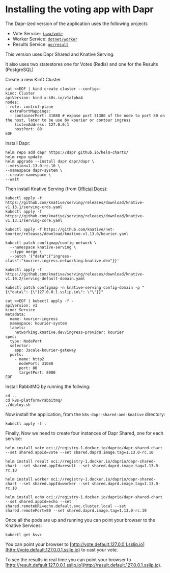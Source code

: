 # Installing the voting app with Dapr

The Dapr-ized version of the application uses the following projects
- Vote Service: [`java/vote`](../java/vote/)
- Worker Service: [`dotnet/worker`](../dotnet/worker/)
- Results Service: [`go/result`](../go/result/)

This version uses Dapr Shared and Knative Serving.

It also uses two statestores one for Votes (Redis) and one for the Results (PostgreSQL)

Create a new KinD Cluster

```
cat <<EOF | kind create cluster --config=-
kind: Cluster
apiVersion: kind.x-k8s.io/v1alpha4
nodes:
- role: control-plane
  extraPortMappings:
  - containerPort: 31080 # expose port 31380 of the node to port 80 on the host, later to be use by kourier or contour ingress
    listenAddress: 127.0.0.1
    hostPort: 80
EOF
```

Install Dapr: 

```
helm repo add dapr https://dapr.github.io/helm-charts/
helm repo update
helm upgrade --install dapr dapr/dapr \
--version=1.13.0-rc.10 \
--namespace dapr-system \
--create-namespace \
--wait
```


Then install Knative Serving (from [Official Docs](https://knative.dev/docs/install/yaml-install/serving/install-serving-with-yaml/)): 

```
kubectl apply -f https://github.com/knative/serving/releases/download/knative-v1.13.1/serving-crds.yaml
kubectl apply -f https://github.com/knative/serving/releases/download/knative-v1.13.1/serving-core.yaml
```

```
kubectl apply -f https://github.com/knative/net-kourier/releases/download/knative-v1.13.0/kourier.yaml
```

```
kubectl patch configmap/config-network \
  --namespace knative-serving \
  --type merge \
  --patch '{"data":{"ingress-class":"kourier.ingress.networking.knative.dev"}}'
```

```
kubectl apply -f https://github.com/knative/serving/releases/download/knative-v1.10.2/serving-default-domain.yaml

```

```
kubectl patch configmap -n knative-serving config-domain -p "{\"data\": {\"127.0.0.1.sslip.io\": \"\"}}"
```

```
cat <<EOF | kubectl apply -f -
apiVersion: v1
kind: Service
metadata:
  name: kourier-ingress
  namespace: kourier-system
  labels:
    networking.knative.dev/ingress-provider: kourier
spec:
  type: NodePort
  selector:
    app: 3scale-kourier-gateway
  ports:
    - name: http2
      nodePort: 31080
      port: 80
      targetPort: 8080
EOF
```

Install RabbitMQ by running the follwing: 

```
cd ..
cd k8s-platform/rabbitmq/
./deploy.sh
```

Now install the application, from the `k8s-dapr-shared-and-knative` directory: 
```
kubectl apply -f .
```


Finally, Now we need to create four instances of Dapr Shared, one for each service: 

```
helm install vote oci://registry-1.docker.io/daprio/dapr-shared-chart --set shared.appId=vote --set shared.daprd.image.tag=1.13.0-rc.10
```

```
helm install result oci://registry-1.docker.io/daprio/dapr-shared-chart --set shared.appId=result --set shared.daprd.image.tag=1.13.0-rc.10
```

```
helm install worker oci://registry-1.docker.io/daprio/dapr-shared-chart --set shared.appId=worker --set shared.daprd.image.tag=1.13.0-rc.10
```

```
helm install echo oci://registry-1.docker.io/daprio/dapr-shared-chart --set shared.appId=echo --set shared.remoteURL=echo.default.svc.cluster.local --set shared.remotePort=80 --set shared.daprd.image.tag=1.13.0-rc.10
```


Once all the pods are up and running you can point your browser to the Knative Services:
```
kubectl get ksvc
```

You can point your browser to [http://vote.default.127.0.0.1.sslip.io](http://vote.default.127.0.0.1.sslip.io) to cast your vote. 

To see the results in real time you can point your browser to [http://result.default.127.0.0.1.sslip.io](http://result.default.127.0.0.1.sslip.io).

